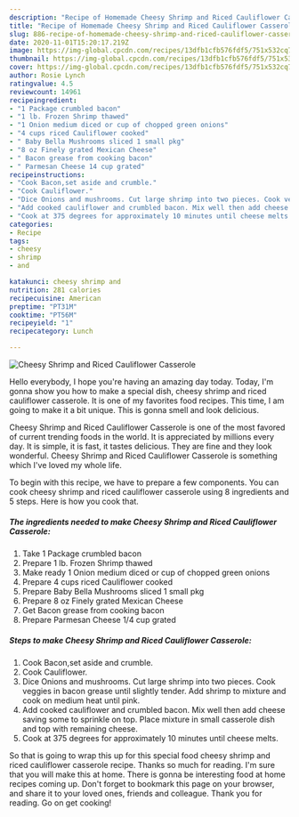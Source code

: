 ```yaml
---
description: "Recipe of Homemade Cheesy Shrimp and Riced Cauliflower Casserole"
title: "Recipe of Homemade Cheesy Shrimp and Riced Cauliflower Casserole"
slug: 886-recipe-of-homemade-cheesy-shrimp-and-riced-cauliflower-casserole
date: 2020-11-01T15:20:17.219Z
image: https://img-global.cpcdn.com/recipes/13dfb1cfb576fdf5/751x532cq70/cheesy-shrimp-and-riced-cauliflower-casserole-recipe-main-photo.jpg
thumbnail: https://img-global.cpcdn.com/recipes/13dfb1cfb576fdf5/751x532cq70/cheesy-shrimp-and-riced-cauliflower-casserole-recipe-main-photo.jpg
cover: https://img-global.cpcdn.com/recipes/13dfb1cfb576fdf5/751x532cq70/cheesy-shrimp-and-riced-cauliflower-casserole-recipe-main-photo.jpg
author: Rosie Lynch
ratingvalue: 4.5
reviewcount: 14961
recipeingredient:
- "1 Package crumbled bacon"
- "1 lb. Frozen Shrimp thawed"
- "1 Onion medium diced or cup of chopped green onions"
- "4 cups riced Cauliflower cooked"
- " Baby Bella Mushrooms sliced 1 small pkg"
- "8 oz Finely grated Mexican Cheese"
- " Bacon grease from cooking bacon"
- " Parmesan Cheese 14 cup grated"
recipeinstructions:
- "Cook Bacon,set aside and crumble."
- "Cook Cauliflower."
- "Dice Onions and mushrooms. Cut large shrimp into two pieces. Cook veggies in bacon grease until slightly tender. Add shrimp to mixture and cook on medium heat until pink."
- "Add cooked cauliflower and crumbled bacon. Mix well then add cheese saving some to sprinkle on top. Place mixture in small casserole dish and top with remaining cheese."
- "Cook at 375 degrees for approximately 10 minutes until cheese melts."
categories:
- Recipe
tags:
- cheesy
- shrimp
- and

katakunci: cheesy shrimp and 
nutrition: 281 calories
recipecuisine: American
preptime: "PT31M"
cooktime: "PT56M"
recipeyield: "1"
recipecategory: Lunch

---
```



![Cheesy Shrimp and Riced Cauliflower Casserole](https://img-global.cpcdn.com/recipes/13dfb1cfb576fdf5/751x532cq70/cheesy-shrimp-and-riced-cauliflower-casserole-recipe-main-photo.jpg)

Hello everybody, I hope you're having an amazing day today. Today, I'm gonna show you how to make a special dish, cheesy shrimp and riced cauliflower casserole. It is one of my favorites food recipes. This time, I am going to make it a bit unique. This is gonna smell and look delicious.

Cheesy Shrimp and Riced Cauliflower Casserole is one of the most favored of current trending foods in the world. It is appreciated by millions every day. It is simple, it is fast, it tastes delicious. They are fine and they look wonderful. Cheesy Shrimp and Riced Cauliflower Casserole is something which I've loved my whole life.




To begin with this recipe, we have to prepare a few components. You can cook cheesy shrimp and riced cauliflower casserole using 8 ingredients and 5 steps. Here is how you cook that.

<!--inarticleads1-->

##### The ingredients needed to make Cheesy Shrimp and Riced Cauliflower Casserole:

1. Take 1 Package crumbled bacon
1. Prepare 1 lb. Frozen Shrimp thawed
1. Make ready 1 Onion medium diced or cup of chopped green onions
1. Prepare 4 cups riced Cauliflower cooked
1. Prepare  Baby Bella Mushrooms sliced 1 small pkg
1. Prepare 8 oz Finely grated Mexican Cheese
1. Get  Bacon grease from cooking bacon
1. Prepare  Parmesan Cheese 1/4 cup grated




<!--inarticleads2-->

##### Steps to make Cheesy Shrimp and Riced Cauliflower Casserole:

1. Cook Bacon,set aside and crumble.
1. Cook Cauliflower.
1. Dice Onions and mushrooms. Cut large shrimp into two pieces. Cook veggies in bacon grease until slightly tender. Add shrimp to mixture and cook on medium heat until pink.
1. Add cooked cauliflower and crumbled bacon. Mix well then add cheese saving some to sprinkle on top. Place mixture in small casserole dish and top with remaining cheese.
1. Cook at 375 degrees for approximately 10 minutes until cheese melts.




So that is going to wrap this up for this special food cheesy shrimp and riced cauliflower casserole recipe. Thanks so much for reading. I'm sure that you will make this at home. There is gonna be interesting food at home recipes coming up. Don't forget to bookmark this page on your browser, and share it to your loved ones, friends and colleague. Thank you for reading. Go on get cooking!
